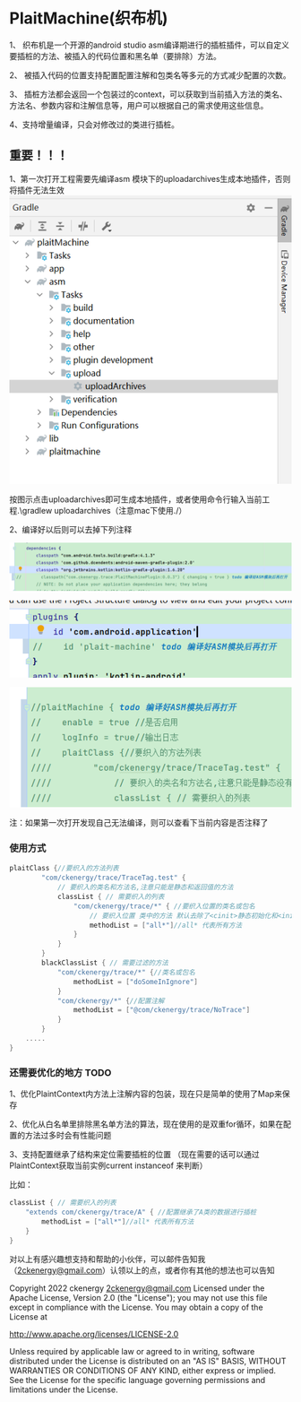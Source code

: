 # PlaitMachine(织布机)

1、	织布机是一个开源的android studio asm编译期进行的插桩插件，可以自定义要插桩的方法、被插入的代码位置和黑名单（要排除）方法。

2、	被插入代码的位置支持配置配置注解和包类名等多元的方式减少配置的次数。

3、	插桩方法都会返回一个包装过的context，可以获取到当前插入方法的类名、方法名、参数内容和注解信息等，用户可以根据自己的需求使用这些信息。

4、支持增量编译，只会对修改过的类进行插桩。

## 重要！！！
1、第一次打开工程需要先编译asm 模块下的uploadarchives生成本地插件，否则将插件无法生效
![img.png](img.png)

按图示点击uploadarchives即可生成本地插件，或者使用命令行输入当前工程.\gradlew uploadarchives（注意mac下使用./）

2、编译好以后则可以去掉下列注释

![img_1.png](img_1.png)

![img_2.png](img_2.png)

![img_3.png](img_3.png)

注：如果第一次打开发现自己无法编译，则可以查看下当前内容是否注释了

### 使用方式

```groovy
plaitClass {//要织入的方法列表
        "com/ckenergy/trace/TraceTag.test" {
            // 要织入的类名和方法名,注意只能是静态和返回值的方法
            classList { // 需要织入的列表
                "com/ckenergy/trace/*" { //要织入位置的类名或包名
                    // 要织入位置 类中的方法 默认去除了<cinit>静态初始化和<init>, toString构造函数 如果需要只需要加入就行了
                    methodList = ["all*"]//all* 代表所有方法
                }
            }
        }
        blackClassList { // 需要过滤的方法
            "com/ckenergy/trace/*" {//类名或包名
                methodList = ["doSomeInIgnore"]
            }
            "com/ckenergy/*" {//配置注解
                methodList = ["@com/ckenergy/trace/NoTrace"]
            }
        }
    .....
}
```


### 还需要优化的地方 TODO

1、优化PlaintContext内方法上注解内容的包装，现在只是简单的使用了Map来保存

2、优化从白名单里排除黑名单方法的算法，现在使用的是双重for循环，如果在配置的方法过多时会有性能问题

3、支持配置继承了结构来定位需要插桩的位置 （现在需要的话可以通过PlaintContext获取当前实例current instanceof 来判断）

比如：
```groovy
classList { // 需要织入的列表
    "extends com/ckenergy/trace/A" { //配置继承了A类的数据进行插桩
        methodList = ["all*"]//all* 代表所有方法
    }
}
```

对以上有感兴趣想支持和帮助的小伙伴，可以邮件告知我（2ckenergy@gmail.com）认领以上的点，或者你有其他的想法也可以告知

Copyright 2022 ckenergy <2ckenergy@gmail.com>
Licensed under the Apache License, Version 2.0 (the "License");
you may not use this file except in compliance with the License.
You may obtain a copy of the License at

   http://www.apache.org/licenses/LICENSE-2.0

Unless required by applicable law or agreed to in writing, software
distributed under the License is distributed on an "AS IS" BASIS,
WITHOUT WARRANTIES OR CONDITIONS OF ANY KIND, either express or implied.
See the License for the specific language governing permissions and
limitations under the License.

